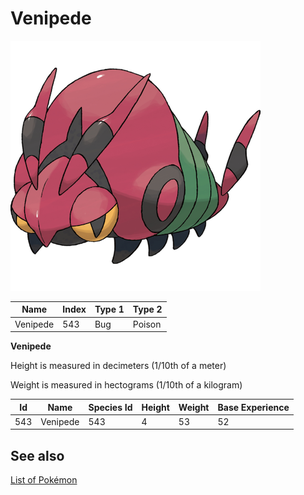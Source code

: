 # Venipede


![Venipede](images/543.png)

| **Name** | **Index** | **Type 1** | **Type 2** |
|----|----|----|----|
| Venipede | 543 | Bug | Poison  |

**Venipede** 


Height is measured in decimeters (1/10th of a meter)

Weight is measured in hectograms (1/10th of a kilogram)

| **Id** | **Name** | **Species Id** | **Height** | **Weight** | **Base Experience** |
|--------|----------|----------------|------------|------------|---------------------|
| 543 | Venipede | 543 | 4 | 53 | 52 |


## See also

[List of Pokémon](../pokemon.md)
